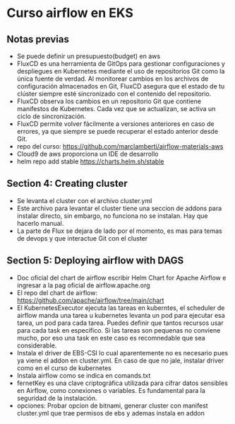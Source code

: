 # Curso airflow en EKS
## Notas previas
- Se puede definir un presupuesto(budget) en aws
- FluxCD es una herramienta de GitOps para gestionar configuraciones y despliegues en Kubernetes mediante el uso de repositorios Git como la única fuente de verdad. Al monitorear cambios en los archivos de configuración almacenados en Git, FluxCD asegura que el estado de tu clúster siempre esté sincronizado con el contenido del repositorio.
- FluxCD observa los cambios en un repositorio Git que contiene manifestos de Kubernetes. Cada vez que se actualizan, se activa un ciclo de sincronización.
- FluxCD permite volver fácilmente a versiones anteriores en caso de errores, ya que siempre se puede recuperar el estado anterior desde Git.
- repo del curso: https://github.com/marclamberti/airflow-materials-aws
- Cloud9 de aws proporciona un IDE de desarrollo
- helm repo add stable https://charts.helm.sh/stable
## Section 4: Creating cluster
- Se levanta el cluster con el archivo cluster.yml
- Este archivo para levantar el cluster tiene una seccion de addons para instalar directo, sin embargo, no funciona no se instalan. Hay que hacerlo manual.
- La parte de Flux se dejara de lado por el momento, es mas para temas de devops y que interactue Git con el cluster
## Section 5: Deploying airflow with DAGS
- Doc oficial del chart de airflow escribir Helm Chart for Apache Airflow e ingresar a la pag oficial de airflow.apache.org
- El repo del chart de airflow: https://github.com/apache/airflow/tree/main/chart
- El KubernetesExecutor ejecuta las tareas en kuberntes, el scheduler de airflow manda una tarea u kubernetes levanta un pod para ejecutar esa tarea, un pod para cada tarea. Puedes definir que tantos recursos usar para cada task en especifico. Si las tareas son pequenas no conviene mucho, por eso una task en este caso es recomnedable que sea considerable.
- Instala el driver de EBS-CSI lo cual aparentemente no es necesario pues ya viene el addon en cluster.yml. En caso de que no jale, instalar driver como en el curso de kubernetes
- Instala airflow como se indica en comands.txt
- fernetKey es una clave criptográfica utilizada para cifrar datos sensibles en Airflow, como conexiones o variables. Es fundamental para la seguridad de la instalación.
- opciones: Probar opcion de bitnami, generar cluster con manifest cluster.yml que trae permisos de ebs y ademas instala en addon

